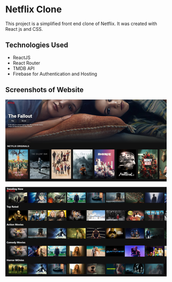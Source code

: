 # Netflix Clone

This project is a simplified front end clone of Netflix. It was created with React js and CSS.

## Technologies Used
* ReactJS
* React Router
* TMDB API
* Firebase for Authentication and Hosting

## Screenshots of Website

![Image description](https://github.com/AnkitSingh367/Netfix-Clone/blob/main/screenshot.png)



![Image description](https://github.com/AnkitSingh367/Netfix-Clone/blob/main/Screenshot%202023-03-12%20204903.png)




